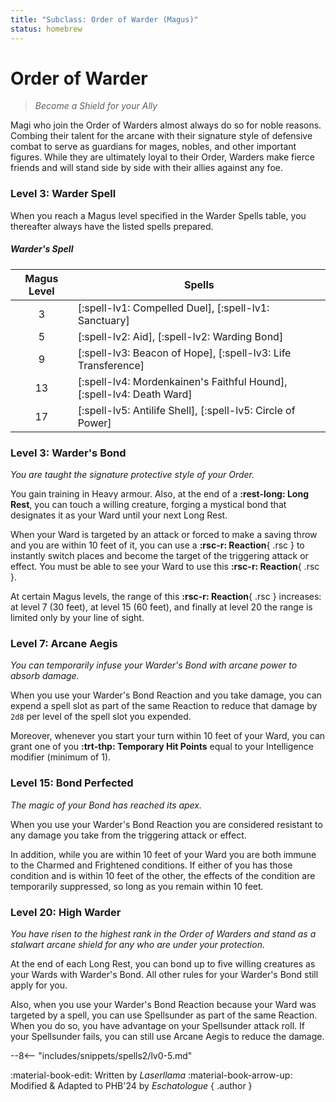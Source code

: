 ```yaml
---
title: "Subclass: Order of Warder (Magus)"
status: homebrew
---
```


<p style="display:none">
Become a Shield for your Ally
</p>

# Order of Warder

> *Become a Shield for your Ally*

Magi who join the Order of Warders almost always do so for noble reasons. Combing their talent for the arcane with their signature style of defensive combat to serve as guardians for mages, nobles, and other important figures. While they are ultimately loyal to their Order, Warders make fierce friends and will stand side by side with their allies against any foe.

### Level 3: Warder Spell

When you reach a Magus level specified in the Warder Spells table, you thereafter always have the listed spells prepared.

##### Warder's Spell

| Magus Level | Spells |
|:-:|---|
| 3 | [:spell-lv1: Compelled Duel], [:spell-lv1: Sanctuary] |
| 5 | [:spell-lv2: Aid], [:spell-lv2: Warding Bond] |
| 9 | [:spell-lv3: Beacon of Hope], [:spell-lv3: Life Transference] |
| 13 | [:spell-lv4: Mordenkainen's Faithful Hound], [:spell-lv4: Death Ward] |
| 17 | [:spell-lv5: Antilife Shell], [:spell-lv5: Circle of Power] |

### Level 3: Warder's Bond

*You are taught the signature protective style of your Order.* 

You gain training in Heavy armour. Also, at the end of a **:rest-long: Long Rest**, you can touch a willing creature, forging a mystical bond that designates it as your Ward until your next Long Rest.

When your Ward is targeted by an attack or forced to make a saving throw and you are within 10 feet of it, you can use a **:rsc-r: Reaction**{ .rsc } to instantly switch places and become the target of the triggering attack or effect. You must be able to see your Ward to use this **:rsc-r: Reaction**{ .rsc }.

At certain Magus levels, the range of this **:rsc-r: Reaction**{ .rsc } increases: at level 7 (30 feet), at level 15 (60 feet), and finally at level 20 the range is limited only by your line of sight.

### Level 7: Arcane Aegis

*You can temporarily infuse your Warder's Bond with arcane power to absorb damage.*

When you use your Warder's Bond Reaction and you take damage, you can expend a spell slot as part of the same Reaction to reduce that damage by `2d8` per level of the spell slot you expended.

Moreover, whenever you start your turn within 10 feet of your Ward, you can grant one of you **:trt-thp: Temporary Hit Points** equal to your Intelligence modifier (minimum of 1).

### Level 15: Bond Perfected

*The magic of your Bond has reached its apex.*

When you use your Warder's Bond Reaction you are considered resistant to any damage you take from the triggering attack or effect.

In addition, while you are within 10 feet of your Ward you are both immune to the Charmed and Frightened conditions. If either of you has those condition and is within 10 feet of the other, the effects of the condition are temporarily suppressed, so long as you remain within 10 feet.

### Level 20: High Warder

*You have risen to the highest rank in the Order of Warders and stand as a stalwart arcane shield for any who are under your protection.*

At the end of each Long Rest, you can bond up to five willing creatures as your Wards with Warder's Bond. All other rules for your Warder's Bond still apply for you.

Also, when you use your Warder's Bond Reaction because your Ward was targeted by a spell, you can use Spellsunder as part of the same Reaction. When you do so, you have advantage on your Spellsunder attack roll. If your Spellsunder fails, you can still use Arcane Aegis to reduce the damage.

--8<-- "includes/snippets/spells2/lv0-5.md"

:material-book-edit: Written by *Laserllama* :material-book-arrow-up: Modified & Adapted to PHB'24 by *Eschatologue*
{ .author }